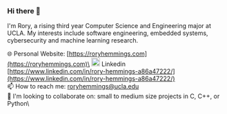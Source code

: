 ### Hi there 👋

I'm Rory, a rising third year Computer Science and Engineering major at UCLA. My interests include software engineering, embedded systems, cybersecurity and machine learning research.

🌐 Personal Website: [https://roryhemmings.com](https://roryhemmings.com)\
<img src="https://upload.wikimedia.org/wikipedia/commons/c/ca/LinkedIn_logo_initials.png" width=20px /> Linkedin [https://www.linkedin.com/in/rory-hemmings-a86a47222/](https://www.linkedin.com/in/rory-hemmings-a86a47222/) \
📫 How to reach me: roryhemmings@ucla.edu\
👯 I'm looking to collaborate on: small to medium size projects in C, C++, or Python\

<!--![Most used languages](https://github-readme-stats.vercel.app/api/top-langs/?username=roryhemmings&count_private=true&layout=compact&theme=dracula)
![README Stats](https://github-readme-stats.vercel.app/api?username=roryhemmings&show_icons=true&count_private=true&theme=dracula)-->

<!--
**RoryHemmings/RoryHemmings** is a ✨ _special_ ✨ repository because its `README.md` (this file) appears on your GitHub profile.

Here are some ideas to get you started:

- 🔭 I’m currently working on ...
- 🌱 I’m currently learning ...
- 👯 I’m looking to collaborate on ...
- 🤔 I’m looking for help with ...
- 💬 Ask me about ...
- 📫 How to reach me: ...
- 😄 Pronouns: ...
- ⚡ Fun fact: ...
-->
